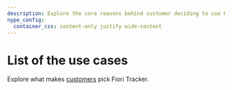 ```yaml
---
description: Explore the core reasons behind customer deciding to use Fiori Tracker and how it stands out from the rest.
nype_config:
  container_css: content-only justify wide-content
---
```


# List of the use cases

Explore what makes [customers](../customer-list/index.md) pick Fiori Tracker.